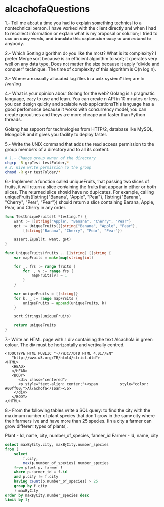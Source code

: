 # alcachofaQuestions

1.- Tell me about a time you had to explain something technical to a nontechnical
person.
I have worked with the client directly and when I had to recollect information or explain what is my proposal or solution; I tried to use an easy words, and translate this explanation easy to understand to anybody.



2.- Which Sorting algorithm do you like the most? What is its complexity?
I prefer Merge sort because is an efficient algorithm to sort; it operates very well on any data type. Does not matter the size because it apply “divide and conquer” technique. The time of complexity of this algorithm is O(n log n).


3.- Where are usually allocated log files in a unix system?
they are in /var/log


4.- What is your opinion about Golang for the web?
Golang is a pragmatic language, easy to use and learn. You can create n API in 10 minutes or less, you can design quicky and scalable web applicationsThis language has a good perfomance because it works with concurrency model, you can create goroutines and theys are more cheape and faster than Python threads.

Golang has support for technologies from HTTP/2, database like MySQL, MongoDB and it gives you facility to deploy faster.



5.- Write the UNIX command that adds the read access permission to the group
members of a directory and to all its content.

~~~bash
# 1.- Change group owner of the directory
chgrp -R grpTest testFolder/* 
# 2. Give write permission to the group
chmod -R g+r testFolder/*
  ~~~

6.- Implement a function called uniqueFruits, that passing two slices of fruits, it
will return a slice containing the fruits that appear in either or both slices. The
returned slice should have no duplicates.
For example, calling uniqueFruits([]string{"Banana", "Apple", "Pear"},
[]string{"Banana", "Cherry", "Pear", “Pear”}) should return a slice containing
Banana, Apple, Pear, and Cherry in any order.

~~~go
func TestUniqueFruits(t *testing.T) {
	want := []string{"Apple", "Banana", "Cherry", "Pear"}
	got := UniqueFruits([]string{"Banana", "Apple", "Pear"},
		[]string{"Banana", "Cherry", "Pear", "Pear"})

	assert.Equal(t, want, got)
}

func UniqueFruits(fruits ...[]string) []string {
	var mapFruits = make(map[string]int)

	for _, frs := range fruits {
		for _, v := range frs {
			mapFruits[v] = 1
		}
	}

	var uniqueFruits = []string{}
	for k, _ := range mapFruits {
		uniqueFruits = append(uniqueFruits, k)
	}

	sort.Strings(uniqueFruits)

	return uniqueFruits
}
~~~


7.- Write an HTML page with a div containing the text Alcachofa in green colour.
The div must be horizontally and vertically centred.

~~~hmtl
<!DOCTYPE HTML PUBLIC "-//W3C//DTD HTML 4.01//EN"
   "http://www.w3.org/TR/html4/strict.dtd">
<HTML>
   <HEAD>
   </HEAD>
   <BODY>
      <div class="centered">
      <p style="text-align: center;"><span          style="color:     #00ff00;">Alcachofa</span></p>
    </div>
   </BODY>
</HTML>
~~~


8.- From the following tables write a SQL query:
to find the city with the maximum number of plant species that don't grow in the same city 
where their farmers live and have more than 25 species. 
(In a city a farmer can grow different types of plants).

Plant - Id, name, city, number_of_species, farmer_id
Farmer - Id, name, city

~~~sql
select maxByCity.city, maxByCity.number_species
from (
	select
		f.city,
		max(p.number_of_species) number_species
	from plant p, farmer f
	where p.farmer_id = f.id
	and p.city != f.city 
	having count(p.number_of_species) > 25
	group by f.city
	) maxByCity
order by maxByCity.number_species desc
limit by 1;	
~~~
